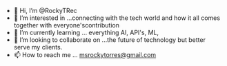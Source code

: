 - 👋 Hi, I’m @RockyTRec
- 👀 I’m interested in ...connecting with the tech world and  how it all comes together with everyone'scontribution
- 🌱 I’m currently learning ... everything AI, API's, ML, 
- 💞️ I’m looking to collaborate on ...the future of technology but better serve my clients.
- 📫 How to reach me ... msrockytorres@gmail.com

<!---
RockyTRec/RockyTRec is a ✨ special ✨ repository because its `README.md` (this file) appears on your GitHub profile.
You can click the Preview link to take a look at your changes.
--->
